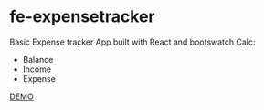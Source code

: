 # fe-expensetracker

Basic Expense tracker App built with React and bootswatch
 Calc:
 <ul>
  <li>Balance</li>  
  <li>Income</li>
  <li>Expense</li>
</ul>

[DEMO](https://patriosx.github.io/expensetracker-react/)
